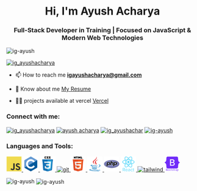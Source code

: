 <h1 align="center">Hi, I'm Ayush Acharya</h1>
<h3 align="center">Full-Stack Developer in Training | Focused on JavaScript & Modern Web Technologies</h3>

<p align="left"> <img src="https://komarev.com/ghpvc/?username=ig-ayush&label=Profile%20views&color=0e75b6&style=flat" alt="ig-ayush" /> </p>

<p align="left"> <a href="https://twitter.com/ig_ayushacharya" target="blank"><img src="https://img.shields.io/twitter/follow/ig_ayushacharya?logo=twitter&style=for-the-badge" alt="ig_ayushacharya" /></a> </p>


- 📫 How to reach me **igayushacharya@gmail.com**

- 📄 Know about me [My Resume](https://resume-virid-ten.vercel.app/)

 - 👨‍💻 projects available at vercel [Vercel](https://vercel.com/ayush-acharyas-projects-41e60709)

<h3 align="left">Connect with me:</h3>
<p align="left">
<a href="https://twitter.com/ig_ayushacharya" target="blank"><img align="center" src="https://raw.githubusercontent.com/rahuldkjain/github-profile-readme-generator/master/src/images/icons/Social/twitter.svg" alt="ig_ayushacharya" height="30" width="40" /></a>
<a href="https://linkedin.com/in/ayush acharya" target="blank"><img align="center" src="https://raw.githubusercontent.com/rahuldkjain/github-profile-readme-generator/master/src/images/icons/Social/linked-in-alt.svg" alt="ayush acharya" height="30" width="40" /></a>
<a href="https://instagram.com/ig_ayushachar" target="blank"><img align="center" src="https://raw.githubusercontent.com/rahuldkjain/github-profile-readme-generator/master/src/images/icons/Social/instagram.svg" alt="ig_ayushachar" height="30" width="40" /></a>
<a href="https://www.leetcode.com/ig-ayush" target="blank"><img align="center" src="https://raw.githubusercontent.com/rahuldkjain/github-profile-readme-generator/master/src/images/icons/Social/leet-code.svg" alt="ig-ayush" height="30" width="40" /></a>
</p>

<h3 align="left">Languages and Tools:</h3>
<p align="left">
 <a
    href="https://developer.mozilla.org/en-US/docs/Web/JavaScript"
    target="_blank"
    rel="noreferrer"
  >
    <img
      src="https://raw.githubusercontent.com/devicons/devicon/master/icons/javascript/javascript-original.svg"
      alt="javascript"
      width="40"
      height="40"
    />
  </a>
  <a href="https://www.cprogramming.com/" target="_blank" rel="noreferrer">
    <img
      src="https://raw.githubusercontent.com/devicons/devicon/master/icons/c/c-original.svg"
      alt="c"
      width="40"
      height="40"
    />
  </a>
  <a href="https://www.w3schools.com/css/" target="_blank" rel="noreferrer">
    <img
      src="https://raw.githubusercontent.com/devicons/devicon/master/icons/css3/css3-original-wordmark.svg"
      alt="css3"
      width="40"
      height="40"
    />
  </a>
  <a href="https://git-scm.com/" target="_blank" rel="noreferrer">
    <img
      src="https://www.vectorlogo.zone/logos/git-scm/git-scm-icon.svg"
      alt="git"
      width="40"
      height="40"
    />
  </a>
  <a href="https://www.w3.org/html/" target="_blank" rel="noreferrer">
    <img
      src="https://raw.githubusercontent.com/devicons/devicon/master/icons/html5/html5-original-wordmark.svg"
      alt="html5"
      width="40"
      height="40"
    />
  </a>
  <a href="https://www.java.com" target="_blank" rel="noreferrer">
    <img
      src="https://raw.githubusercontent.com/devicons/devicon/master/icons/java/java-original.svg"
      alt="java"
      width="40"
      height="40"
    />
  </a>
  
  <a href="https://www.php.net" target="_blank" rel="noreferrer">
    <img
      src="https://raw.githubusercontent.com/devicons/devicon/master/icons/php/php-original.svg"
      alt="php"
      width="40"
      height="40"
    />
  </a>
  <a href="https://reactjs.org/" target="_blank" rel="noreferrer">
    <img
      src="https://raw.githubusercontent.com/devicons/devicon/master/icons/react/react-original-wordmark.svg"
      alt="react"
      width="40"
      height="40"
    />
  </a>
  <a href="https://tailwindcss.com/" target="_blank" rel="noreferrer">
    <img
      src="https://www.vectorlogo.zone/logos/tailwindcss/tailwindcss-icon.svg"
      alt="tailwind"
      width="40"
      height="40"
    />
  </a>
   <a href="https://getbootstrap.com" target="_blank" rel="noreferrer">
    <img
      src="https://raw.githubusercontent.com/devicons/devicon/master/icons/bootstrap/bootstrap-plain-wordmark.svg"
      alt="bootstrap"
      width="40"
      height="40"
    />
  </a>
</p>

<p><img align="left" src="https://github-readme-stats.vercel.app/api/top-langs?username=ig-ayush&show_icons=true&locale=en&layout=compact" alt="ig-ayush" /></p>

<p>&nbsp;<img align="center" src="https://github-readme-stats.vercel.app/api?username=ig-ayush&show_icons=true&locale=en" alt="ig-ayush" /></p>
